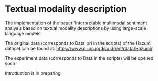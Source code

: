 # Textual modality description

The implementation of the paper 'Interpretable multimodal sentiment analysis based on textual modality descriptions by using large-scale language models'

The original data (corresponds to Data_ori in the scripts) of the Hazumi dataset can be found at: https://www.nii.ac.jp/dsc/idr/en/rdata/Hazumi/

The experiment data (corresponds to Data in the scripts) will be opened soon

Introduction is in preparing
